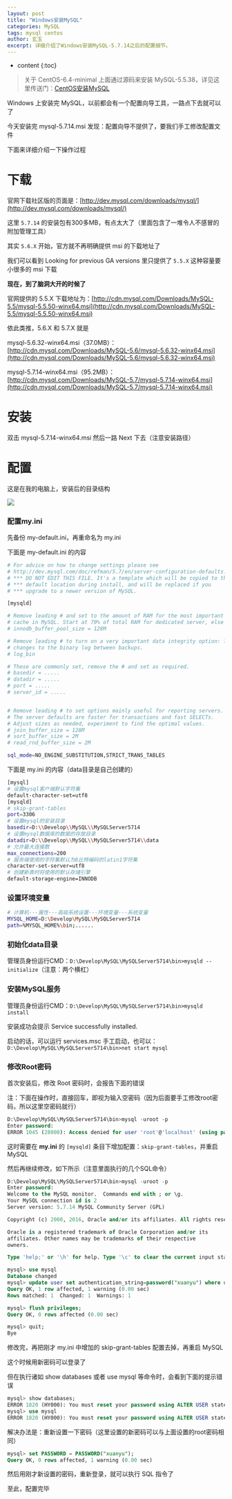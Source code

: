 ```yaml
---
layout: post
title: "Windows安装MySQL"
categories: MySQL
tags: mysql centos
author: 玄玉
excerpt: 详细介绍了Windows安装MySQL-5.7.14之后的配置细节。
---
```


* content
{:toc}


> 关于 CentOS-6.4-minimal 上面通过源码来安装 MySQL-5.5.38，详见这里传送门：[CentOS安装MySQL](http://jadyer.cn/2014/09/29/centos-install-mysql/)

Windows 上安装完 MySQL，以前都会有一个配置向导工具，一路点下去就可以了

今天安装完 mysql-5.7.14.msi 发现：配置向导不提供了，要我们手工修改配置文件

下面来详细介绍一下操作过程

# 下载

官网下载社区版的页面是：[http://dev.mysql.com/downloads/mysql/](http://dev.mysql.com/downloads/mysql/)

这里 `5.7.14` 的安装包有300多MB，有点太大了（里面包含了一堆令人不感冒的附加管理工具）

其实 `5.6.X` 开始，官方就不再明确提供 msi 的下载地址了

我们可以看到 Looking for previous GA versions 里只提供了 `5.5.X` 这种容量要小很多的 msi 下载

**现在，到了脑洞大开的时候了**

官网提供的 5.5.X 下载地址为：[http://cdn.mysql.com/Downloads/MySQL-5.5/mysql-5.5.50-winx64.msi](http://cdn.mysql.com/Downloads/MySQL-5.5/mysql-5.5.50-winx64.msi)

依此类推，5.6.X 和 5.7.X 就是

mysql-5.6.32-winx64.msi（37.0MB）：[http://cdn.mysql.com/Downloads/MySQL-5.6/mysql-5.6.32-winx64.msi](http://cdn.mysql.com/Downloads/MySQL-5.6/mysql-5.6.32-winx64.msi)

mysql-5.7.14-winx64.msi（95.2MB）：[http://cdn.mysql.com/Downloads/MySQL-5.7/mysql-5.7.14-winx64.msi](http://cdn.mysql.com/Downloads/MySQL-5.7/mysql-5.7.14-winx64.msi)

# 安装

双击 mysql-5.7.14-winx64.msi 然后一路 Next 下去（注意安装路径）

# 配置

这是在我的电脑上，安装后的目录结构

![](/img/2016/2016-07-22-windows-install-mysql.png)

### 配置my.ini

先备份 my-default.ini，再重命名为 my.ini

下面是 my-default.ini 的内容

```sh
# For advice on how to change settings please see
# http://dev.mysql.com/doc/refman/5.7/en/server-configuration-defaults.html
# *** DO NOT EDIT THIS FILE. It's a template which will be copied to the
# *** default location during install, and will be replaced if you
# *** upgrade to a newer version of MySQL.

[mysqld]

# Remove leading # and set to the amount of RAM for the most important data
# cache in MySQL. Start at 70% of total RAM for dedicated server, else 10%.
# innodb_buffer_pool_size = 128M

# Remove leading # to turn on a very important data integrity option: logging
# changes to the binary log between backups.
# log_bin

# These are commonly set, remove the # and set as required.
# basedir = .....
# datadir = .....
# port = .....
# server_id = .....


# Remove leading # to set options mainly useful for reporting servers.
# The server defaults are faster for transactions and fast SELECTs.
# Adjust sizes as needed, experiment to find the optimal values.
# join_buffer_size = 128M
# sort_buffer_size = 2M
# read_rnd_buffer_size = 2M

sql_mode=NO_ENGINE_SUBSTITUTION,STRICT_TRANS_TABLES
```

下面是 my.ini 的内容（data目录是自己创建的）

```sh
[mysql]
# 设置mysql客户端默认字符集
default-character-set=utf8
[mysqld]
# skip-grant-tables
port=3306
# 设置mysql的安装目录
basedir=D:\\Develop\\MySQL\\MySQLServer5714
# 设置mysql数据库的数据的存放目录
datadir=D:\\Develop\\MySQL\\MySQLServer5714\\data
# 允许最大连接数
max_connections=200
# 服务端使用的字符集默认为8比特编码的latin1字符集
character-set-server=utf8
# 创建新表时将使用的默认存储引擎
default-storage-engine=INNODB
```

### 设置环境变量

```sh
# 计算机---属性---高级系统设置---环境变量---系统变量
MYSQL_HOME=D:\Develop\MySQL\MySQLServer5714
path=%MYSQL_HOME%\bin;......
```

### 初始化data目录

管理员身份运行CMD：`D:\Develop\MySQL\MySQLServer5714\bin>mysqld --initialize`（注意：两个横杠）

### 安装MySQL服务

管理员身份运行CMD：`D:\Develop\MySQL\MySQLServer5714\bin>mysqld install`

安装成功会提示 Service successfully installed.

启动的话，可以运行 services.msc 手工启动，也可以：`D:\Develop\MySQL\MySQLServer5714\bin>net start mysql`

### 修改Root密码

首次安装后，修改 Root 密码时，会报告下面的错误

注：下面在操作时，直接回车，即视为输入空密码（因为后面要手工修改root密码，所以这里空密码就行）

```sql
D:\Develop\MySQL\MySQLServer5714\bin>mysql -uroot -p
Enter password:
ERROR 1045 (28000): Access denied for user 'root'@'localhost' (using password: NO)
```

这时需要在 **my.ini** 的 `[mysqld]` 条目下增加配置：`skip-grant-tables`，并重启 MySQL

然后再继续修改，如下所示（注意里面执行的几个SQL命令）

```sql
D:\Develop\MySQL\MySQLServer5714\bin>mysql -uroot -p
Enter password:
Welcome to the MySQL monitor.  Commands end with ; or \g.
Your MySQL connection id is 2
Server version: 5.7.14 MySQL Community Server (GPL)

Copyright (c) 2000, 2016, Oracle and/or its affiliates. All rights reserved.

Oracle is a registered trademark of Oracle Corporation and/or its
affiliates. Other names may be trademarks of their respective
owners.

Type 'help;' or '\h' for help. Type '\c' to clear the current input statement.

mysql> use mysql
Database changed
mysql> update user set authentication_string=password("xuanyu") where user="root";
Query OK, 1 row affected, 1 warning (0.00 sec)
Rows matched: 1  Changed: 1  Warnings: 1

mysql> flush privileges;
Query OK, 0 rows affected (0.00 sec)

mysql> quit;
Bye
```

修改完，再把刚才 my.ini 中增加的 skip-grant-tables 配置去掉，再重启 MySQL

这个时候用新密码可以登录了

但在执行诸如 show databases 或者 use mysql 等命令时，会看到下面的提示错误

```sql
mysql> show databases;
ERROR 1820 (HY000): You must reset your password using ALTER USER statement before executing this statement.
mysql> use mysql
ERROR 1820 (HY000): You must reset your password using ALTER USER statement before executing this statement.
```

解决办法是：重新设置一下密码（这里设置的新密码可以与上面设置的root密码相同）

```sql
mysql> set PASSWORD = PASSWORD("xuanyu");
Query OK, 0 rows affected, 1 warning (0.00 sec)
```

然后用刚才新设置的密码，重新登录，就可以执行 SQL 指令了

至此，配置完毕
